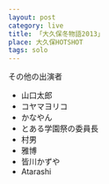 ```yaml
---
layout: post
category: live
title: 「大久保冬物語2013」
place: 大久保HOTSHOT
tags: solo
---
```


その他の出演者

* 山口太郎
* コヤマヨリコ
* かなやん
* とある学園祭の委員長
* 村男
* 雅博
* 皆川かずや
* Atarashi